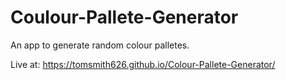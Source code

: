 # Coulour-Pallete-Generator
An app to generate random colour palletes.

Live at: https://tomsmith626.github.io/Colour-Pallete-Generator/
